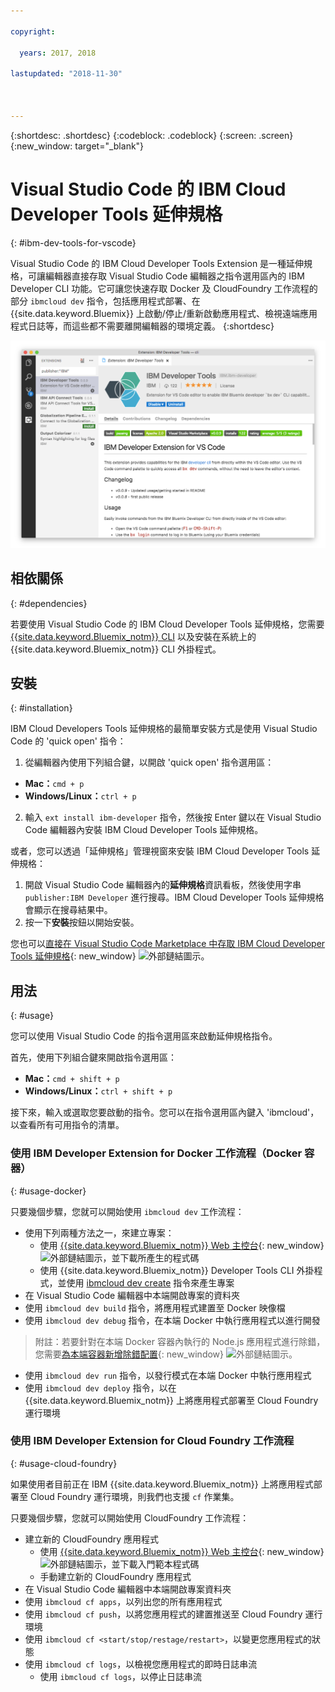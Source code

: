 ```yaml
---

copyright:

  years: 2017, 2018

lastupdated: "2018-11-30"



---
```


{:shortdesc: .shortdesc}
{:codeblock: .codeblock}
{:screen: .screen}
{:new_window: target="_blank"}

# Visual Studio Code 的 IBM Cloud Developer Tools 延伸規格
{: #ibm-dev-tools-for-vscode}

Visual Studio Code 的 IBM Cloud Developer Tools Extension 是一種延伸規格，可讓編輯器直接存取 Visual Studio Code 編輯器之指令選用區內的 IBM Developer CLI 功能。它可讓您快速存取 Docker 及 CloudFoundry 工作流程的部分 `ibmcloud dev` 指令，包括應用程式部署、在 {{site.data.keyword.Bluemix}} 上啟動/停止/重新啟動應用程式、檢視遠端應用程式日誌等，而這些都不需要離開編輯器的環境定義。
{:shortdesc}

![IBM Developer Tools 延伸規格下載畫面的畫面擷取。](vscode.png "Visual Studio Code 內的延伸規格下載畫面")

## 相依關係
{: #dependencies}

若要使用 Visual Studio Code 的 IBM Cloud Developer Tools 延伸規格，您需要 [{{site.data.keyword.Bluemix_notm}} CLI](/docs/cli/index.html#overview) 以及安裝在系統上的 {{site.data.keyword.Bluemix_notm}} CLI 外掛程式。

## 安裝
{: #installation}

IBM Cloud Developers Tools 延伸規格的最簡單安裝方式是使用 Visual Studio Code 的 'quick open' 指令：

1. 從編輯器內使用下列組合鍵，以開啟 'quick open' 指令選用區：

  * **Mac：**`cmd + p`
  * **Windows/Linux：**`ctrl + p`

2. 輸入 `ext install ibm-developer` 指令，然後按 Enter 鍵以在 Visual Studio Code 編輯器內安裝 IBM Cloud Developer Tools 延伸規格。

或者，您可以透過「延伸規格」管理視窗來安裝 IBM Cloud Developer Tools 延伸規格：

1. 開啟 Visual Studio Code 編輯器內的**延伸規格**資訊看板，然後使用字串 `publisher:IBM Developer` 進行搜尋。IBM Cloud Developer Tools 延伸規格會顯示在搜尋結果中。  
2. 按一下**安裝**按鈕以開始安裝。

您也可以[直接在 Visual Studio Code Marketplace 中存取 IBM Cloud Developer Tools 延伸規格](https://marketplace.visualstudio.com/items?itemName=IBM.ibm-developer){: new_window} ![外部鏈結圖示](../../icons/launch-glyph.svg "外部鏈結圖示")。

## 用法
{: #usage}

您可以使用 Visual Studio Code 的指令選用區來啟動延伸規格指令。

首先，使用下列組合鍵來開啟指令選用區：

* **Mac：**`cmd + shift + p`
* **Windows/Linux：**`ctrl + shift + p`

接下來，輸入或選取您要啟動的指令。您可以在指令選用區內鍵入 'ibmcloud'，以查看所有可用指令的清單。

### 使用 IBM Developer Extension for Docker 工作流程（Docker 容器）
{: #usage-docker}

只要幾個步驟，您就可以開始使用 `ibmcloud dev` 工作流程：
* 使用下列兩種方法之一，來建立專案：
  * 使用 [{{site.data.keyword.Bluemix_notm}} Web 主控台](https://{DomainName}/developer/appservice/starter-kits){: new_window} ![外部鏈結圖示](../../icons/launch-glyph.svg "外部鏈結圖示")，並下載所產生的程式碼
  * 使用 {{site.data.keyword.Bluemix_notm}} Developer Tools CLI 外掛程式，並使用 [ibmcloud dev create](/docs/cli/idt/commands.html#create) 指令來產生專案
* 在 Visual Studio Code 編輯器中本端開啟專案的資料夾
* 使用 `ibmcloud dev build` 指令，將應用程式建置至 Docker 映像檔
* 使用 `ibmcloud dev debug` 指令，在本端 Docker 中執行應用程式以進行開發
> 附註：若要針對在本端 Docker 容器內執行的 Node.js 應用程式進行除錯，您需要[為本端容器新增除錯配置](https://github.com/IBM-Bluemix/ibm-developer-extension-vscode#debugging-nodejs-apps-within-the-local-docker-container){: new_window} ![外部鏈結圖示](../../icons/launch-glyph.svg "外部鏈結圖示")。
* 使用 `ibmcloud dev run` 指令，以發行模式在本端 Docker 中執行應用程式
* 使用 `ibmcloud dev deploy` 指令，以在 {{site.data.keyword.Bluemix_notm}} 上將應用程式部署至 Cloud Foundry 運行環境

### 使用 IBM Developer Extension for Cloud Foundry 工作流程
{: #usage-cloud-foundry}

如果使用者目前正在 IBM {{site.data.keyword.Bluemix_notm}} 上將應用程式部署至 Cloud Foundry 運行環境，則我們也支援 `cf` 作業集。

只要幾個步驟，您就可以開始使用 CloudFoundry 工作流程：
* 建立新的 CloudFoundry 應用程式
  * 使用 [{{site.data.keyword.Bluemix_notm}} Web 主控台](https://{DomainName}/developer/appservice/starter-kits){: new_window} ![外部鏈結圖示](../../icons/launch-glyph.svg "外部鏈結圖示")，並下載入門範本程式碼
  * 手動建立新的 CloudFoundry 應用程式
* 在 Visual Studio Code 編輯器中本端開啟專案資料夾
* 使用 `ibmcloud cf apps`，以列出您的所有應用程式
* 使用 `ibmcloud cf push`，以將您應用程式的建置推送至 Cloud Foundry 運行環境
* 使用 `ibmcloud cf <start/stop/restage/restart>`，以變更您應用程式的狀態
* 使用 `ibmcloud cf logs`，以檢視您應用程式的即時日誌串流
  * 使用 `ibmcloud cf logs`，以停止日誌串流
